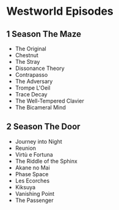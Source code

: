 # Westworld Episodes

## 1 Season The Maze
*  The Original
*  Chestnut
*  The Stray
*  Dissonance Theory
*  Contrapasso
*  The Adversary
*  Trompe L'Oeil
*  Trace Decay
*  The Well-Tempered Clavier
*  The Bicameral Mind

## 2 Season The Door
*  Journey into Night
*  Reunion
*  Virtù e Fortuna
*  The Riddle of the Sphinx
*  Akane no Mai
*  Phase Space
*  Les Ecorches
*  Kiksuya
*  Vanishing Point
*  The Passenger
